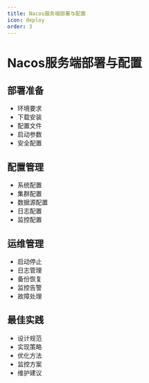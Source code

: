 ```yaml
---
title: Nacos服务端部署与配置
icon: deploy
order: 3
---
```


# Nacos服务端部署与配置

## 部署准备
- 环境要求
- 下载安装
- 配置文件
- 启动参数
- 安全配置

## 配置管理
- 系统配置
- 集群配置
- 数据源配置
- 日志配置
- 监控配置

## 运维管理
- 启动停止
- 日志管理
- 备份恢复
- 监控告警
- 故障处理

## 最佳实践
- 设计规范
- 实现策略
- 优化方法
- 监控方案
- 维护建议
